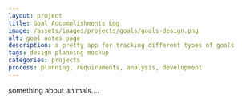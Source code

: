 ```yaml
---
layout: project
title: Goal Accomplishments Log
image: /assets/images/projects/goals/goals-design.png
alt: goal notes page
description: a pretty app for tracking different types of goals
tags: design planning mockup
categories: projects
process: planning, requirements, analysis, development
---
```



something about animals....